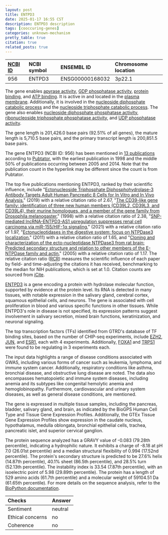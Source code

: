```yaml
---
layout: post
title: ENTPD3
date: 2025-01-17 16:55 CST
description: ENTPD3 description
tags: [cooccuring-genes]
categories: unknown-mechanism
pretty_table: true
citation: true
related_posts: true
---
```




| [NCBI ID](https://www.ncbi.nlm.nih.gov/gene/956) | NCBI symbol | ENSEMBL ID | Chromosome location |
| :-------- | :------- | :-------- | :------- |
| 956  | ENTPD3 | ENSG00000168032 | 3p22.1 |



The gene enables [apyrase activity](https://amigo.geneontology.org/amigo/term/GO:0004050), [GDP phosphatase activity](https://amigo.geneontology.org/amigo/term/GO:0004382), [protein binding](https://amigo.geneontology.org/amigo/term/GO:0005515), and [ATP binding](https://amigo.geneontology.org/amigo/term/GO:0005524). It is active in and located in the [plasma membrane](https://amigo.geneontology.org/amigo/term/GO:0005886). Additionally, it is involved in the [nucleoside diphosphate catabolic process](https://amigo.geneontology.org/amigo/term/GO:0009134) and the [nucleoside triphosphate catabolic process](https://amigo.geneontology.org/amigo/term/GO:0009143). The gene also enables [nucleoside diphosphate phosphatase activity](https://amigo.geneontology.org/amigo/term/GO:0017110), [ribonucleoside triphosphate phosphatase activity](https://amigo.geneontology.org/amigo/term/GO:0017111), and [UDP phosphatase activity](https://amigo.geneontology.org/amigo/term/GO:0045134).


The gene length is 201,426.0 base pairs (92.51% of all genes), the mature length is 5,710.5 base pairs, and the primary transcript length is 200,851.5 base pairs.


The gene ENTPD3 (NCBI ID: 956) has been mentioned in [13 publications](https://pubmed.ncbi.nlm.nih.gov/?term=%22ENTPD3%22) according to [Pubtator](https://academic.oup.com/nar/article/47/W1/W587/5494727), with the earliest publication in 1998 and the middle 50% of publications occurring between 2005 and 2014. Note that the publication count in the hyperlink may be different since the count is from Pubtator.


The top five publications mentioning ENTPD3, ranked by their scientific influence, include "[Ectonucleoside Triphosphate Diphosphohydrolase-3 Antibody Targets Adult Human Pancreatic β Cells for In Vitro and In Vivo Analysis.](https://pubmed.ncbi.nlm.nih.gov/30449685)" (2019) with a relative citation ratio of 2.67, "[The CD39-like gene family: identification of three new human members (CD39L2, CD39L3, and CD39L4), their murine homologues, and a member of the gene family from Drosophila melanogaster.](https://pubmed.ncbi.nlm.nih.gov/9676430)" (1998) with a relative citation ratio of 2.38, "[SNP-mediated lncRNA-ENTPD3-AS1 upregulation suppresses renal cell carcinoma via miR-155/HIF-1α signaling.](https://pubmed.ncbi.nlm.nih.gov/34218253)" (2021) with a relative citation ratio of 1.97, "[Ectonucleotidases in the digestive system: focus on NTPDase3 localization.](https://pubmed.ncbi.nlm.nih.gov/21233276)" (2011) with a relative citation ratio of 1.65, and "[Cloning and characterization of the ecto-nucleotidase NTPDase3 from rat brain: Predicted secondary structure and relation to other members of the E-NTPDase family and actin.](https://pubmed.ncbi.nlm.nih.gov/18404510)" (2005) with a relative citation ratio of 1.17. The relative citation ratio ([RCR](https://journals.plos.org/plosbiology/article?id=10.1371/journal.pbio.1002541)) measures the scientific influence of each paper by field- and time-adjusting the citations it has received, benchmarking to the median for NIH publications, which is set at 1.0. Citation counts are sourced from [iCite](https://icite.od.nih.gov).


[ENTPD3](https://www.proteinatlas.org/ENSG00000168032-ENTPD3) is a gene encoding a protein with hydrolase molecular function, supported by evidence at the protein level. Its RNA is detected in many tissues, with notable expression in the salivary gland, cerebral cortex, squamous epithelial cells, and neurons. The gene is associated with cell proliferation in blood and various specific functions in other tissues. While ENTPD3's role in disease is not specified, its expression patterns suggest involvement in salivary secretion, mixed brain functions, keratinization, and neuronal signaling.


The top transcription factors (TFs) identified from GTRD's database of TF binding sites, based on the number of CHIP-seq experiments, include [EZH2](https://www.ncbi.nlm.nih.gov/gene/2146), [JUN](https://www.ncbi.nlm.nih.gov/gene/3725), and [ESR1](https://www.ncbi.nlm.nih.gov/gene/2099), each with 4 experiments. Additionally, [FOXA1](https://www.ncbi.nlm.nih.gov/gene/3169) and [TRPS1](https://www.ncbi.nlm.nih.gov/gene/7227) were found to be regulating in 3 experiments each.



The input data highlights a range of disease conditions associated with GWAS, including various forms of cancer such as leukemia, lymphoma, and immune system cancer. Additionally, respiratory conditions like asthma, bronchial disease, and obstructive lung disease are noted. The data also encompasses hematopoietic and immune system diseases, including anemia and its subtypes like congenital hemolytic anemia and hemoglobinopathy. Furthermore, cardiovascular and urinary system diseases, as well as general disease conditions, are mentioned.



The gene is expressed in multiple tissue samples, including the pancreas, bladder, salivary gland, and brain, as indicated by the BioGPS Human Cell Type and Tissue Gene Expression Profiles. Additionally, the GTEx Tissue Gene Expression Profiles show expression in the caudate nucleus, hypothalamus, medulla oblongata, bronchial epithelial cells, trachea, pancreatic islet, and superior cervical ganglion.




The protein sequence analyzed has a GRAVY value of -0.083 (79.28th percentile), indicating a hydrophilic nature. It exhibits a charge of -8.18 at pH 7.0 (26.01st percentile) and a median structural flexibility of 0.994 (17.52nd percentile). The protein's secondary structure is predicted to be 27.6% helix (14.87th percentile), 40.1% sheet (86.5th percentile), and 28.5% turn (52.13th percentile). The instability index is 33.54 (7.87th percentile), with an isoelectric point of 5.98 (29.89th percentile). The protein has a length of 529 amino acids (61.7th percentile) and a molecular weight of 59104.51 Da (61.65th percentile). For more details on the sequence analysis, refer to the [BioPython documentation](https://biopython.org/docs/1.75/api/Bio.SeqUtils.ProtParam.html).





| Checks    | Answer |
| :-------- | :------- |
| Sentiment  | neutral   |
| Ethical concerns | no     |
| Coherence    | no    |